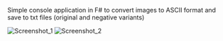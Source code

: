Simple console application in F# to convert images to ASCII format and save to txt files (original and negative variants)


![Screenshot_1](https://github.com/Gladarfin/ASCIIfromImage/assets/59795136/52ad0fb2-aca4-4481-9c34-8db8e7050bc7)
![Screenshot_2](https://github.com/Gladarfin/ASCIIfromImage/assets/59795136/0b8303e9-627b-4848-a544-a365ef50a3d5)
